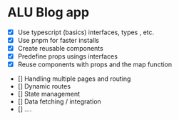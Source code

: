 
# ALU Blog app 

- [x] Use typescript (basics) interfaces, types , etc.
- [x] Use pnpm for faster installs
- [x] Create reusable components
- [x] Predefine props usings interfaces
- [x] Reuse components with props and the map function
- [] Handling multiple pages and routing
- [] Dynamic routes
- [] State management
- [] Data fetching / integration
- [] ....